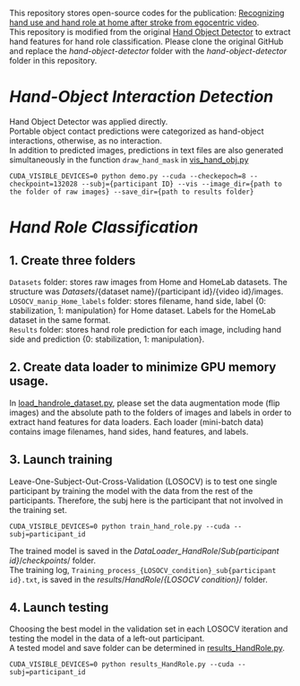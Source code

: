 This repository stores open-source codes for the publication: [Recognizing hand use and hand role at home after stroke from egocentric video](https://journals.plos.org/digitalhealth/article?id=10.1371/journal.pdig.0000361).  
This repository is modified from the original [Hand Object Detector](https://github.com/ddshan/hand_object_detector) to extract hand features for hand role classification. Please clone the original GitHub and replace the _hand-object-detector_ folder with the _hand-object-detector_ folder in this repository.  

# ***Hand-Object Interaction Detection***  
Hand Object Detector was applied directly.  
Portable object contact predictions were categorized as hand-object interactions, otherwise, as no interaction.  
In addition to predicted images, predictions in text files are also generated simultaneously in the function `draw_hand_mask` in [vis_hand_obj.py](hand_object_detector/lib/model/utils/viz_hand_obj.py)  
```
CUDA_VISIBLE_DEVICES=0 python demo.py --cuda --checkepoch=8 --checkpoint=132028 --subj={participant ID} --vis --image_dir={path to the folder of raw images} --save_dir={path to results folder}
```  
# ***Hand Role Classification***  
## 1. Create three folders
`Datasets` folder: stores raw images from Home and HomeLab datasets. The structure was _Datasets_/{dataset name}/{participant id}/{video id}/images.  
`LOSOCV_manip_Home_labels` folder: stores filename, hand side, label {0: stabilization, 1: manipulation} for Home dataset. Labels for the HomeLab dataset in the same format.  
`Results` folder: stores hand role prediction for each image, including hand side and prediction {0: stabilization, 1: manipulation}.  

## 2. Create data loader to minimize GPU memory usage.
In [load_handrole_dataset.py](hand_object_detector/load_handrole_dataset.py), please set the data augmentation mode (flip images) and the absolute path to the folders of images and labels in order to extract hand features for data loaders. Each loader (mini-batch data) contains image filenames, hand sides, hand features, and labels.

## 3. Launch training
Leave-One-Subject-Out-Cross-Validation (LOSOCV) is to test one single participant by training the model with the data from the rest of the participants. Therefore, the subj here is the participant that not involved in the training set.  
```
CUDA_VISIBLE_DEVICES=0 python train_hand_role.py --cuda --subj=participant_id
```
The trained model is saved in the _DataLoader_HandRole_/_Sub{participant id}_/_checkpoints_/ folder.  
The training log, `Training_process_{LOSOCV_condition}_sub{participant id}.txt`, is saved in the _results_/_HandRole_/_{LOSOCV condition}_/ folder.  

## 4. Launch testing  
Choosing the best model in the validation set in each LOSOCV iteration and testing the model in the data of a left-out participant.  
A tested model and save folder can be determined in [results_HandRole.py](hand_object_detector/results_HandRole.py).
```
CUDA_VISIBLE_DEVICES=0 python results_HandRole.py --cuda --subj=participant_id
```

